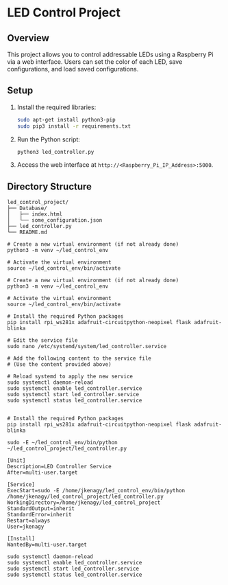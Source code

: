 # LED Control Project

## Overview
This project allows you to control addressable LEDs using a Raspberry Pi via a web interface. Users can set the color of each LED, save configurations, and load saved configurations.

## Setup
1. Install the required libraries:
    ```bash
    sudo apt-get install python3-pip
    sudo pip3 install -r requirements.txt
    ```
2. Run the Python script:
    ```bash
    python3 led_controller.py
    ```
3. Access the web interface at `http://<Raspberry_Pi_IP_Address>:5000`.

## Directory Structure
```plaintext
led_control_project/
├── Database/
│   ├── index.html
│   └── some_configuration.json
├── led_controller.py
└── README.md

# Create a new virtual environment (if not already done)
python3 -m venv ~/led_control_env

# Activate the virtual environment
source ~/led_control_env/bin/activate

# Create a new virtual environment (if not already done)
python3 -m venv ~/led_control_env

# Activate the virtual environment
source ~/led_control_env/bin/activate

# Install the required Python packages
pip install rpi_ws281x adafruit-circuitpython-neopixel flask adafruit-blinka

# Edit the service file
sudo nano /etc/systemd/system/led_controller.service

# Add the following content to the service file
# (Use the content provided above)

# Reload systemd to apply the new service
sudo systemctl daemon-reload
sudo systemctl enable led_controller.service
sudo systemctl start led_controller.service
sudo systemctl status led_controller.service


# Install the required Python packages
pip install rpi_ws281x adafruit-circuitpython-neopixel flask adafruit-blinka

sudo -E ~/led_control_env/bin/python ~/led_control_project/led_controller.py

[Unit]
Description=LED Controller Service
After=multi-user.target

[Service]
ExecStart=sudo -E /home/jkenagy/led_control_env/bin/python /home/jkenagy/led_control_project/led_controller.py
WorkingDirectory=/home/jkenagy/led_control_project
StandardOutput=inherit
StandardError=inherit
Restart=always
User=jkenagy

[Install]
WantedBy=multi-user.target

sudo systemctl daemon-reload
sudo systemctl enable led_controller.service
sudo systemctl start led_controller.service
sudo systemctl status led_controller.service

